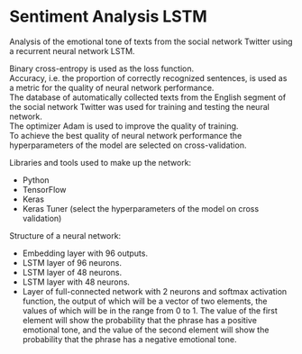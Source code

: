 # Sentiment Analysis LSTM

Analysis of the emotional tone of texts from the social network Twitter using a recurrent neural network LSTM.

Binary cross-entropy is used as the loss function.<br>
Accuracy, i.e. the proportion of correctly recognized sentences, is used as a metric for the quality of neural network performance.<br>
The database of automatically collected texts from the English segment of the social network Twitter was used for training and testing the neural network.<br>
The optimizer Adam is used to improve the quality of training.<br> 
To achieve the best quality of neural network performance the hyperparameters of the model are selected on cross-validation.

<p>Libraries and tools used to make up the network:</p>

<ul>
	  <li>Python</li>
    <li>TensorFlow</li>
  	<li>Keras</li>
  	<li>Keras Tuner (select the hyperparameters of the model on cross validation)</li>
</ul>

Structure of a neural network:<br>
<ul>
	  <li>Embedding layer with 96 outputs.</li>
    <li>LSTM layer of 96 neurons.</li>
    <li>LSTM layer of 48 neurons.</li>
    <li>LSTM layer with 48 neurons.</li>
    <li>Layer of full-connected network with 2 neurons and softmax activation function, the output of which will be a vector of two elements, the values of which will be in the range from 0 to 1. The value of the first element will show the probability that the phrase has a positive emotional tone, and the value of the second element will show the probability that the phrase has a negative emotional tone.</li>
</ul>

